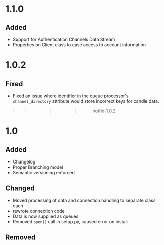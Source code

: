 # 1.1.0

## Added
- Support for Authentication Channels Data Stream
- Properties on Client class to ease access to account information

# 1.0.2

## Fixed
- Fixed an issue where identifier in the queue processor's `channel_directory` attribute would store incorrect keys for candle data. 
>>>>>>> hotfix-1.0.2

# 1.0

## Added
- Changelog
- Proper Branching model
- Semantic versioning enforced

## Changed
- Moved processing of data and connection handling to separate class each
- rewrote connection code
- Data is now supplied as queues
- Removed `open()` call in setup.py, caused error on install


## Removed

